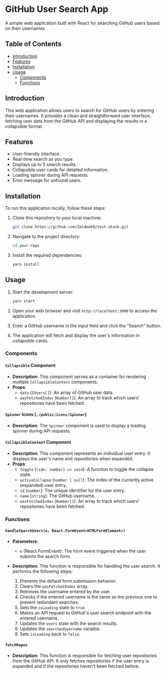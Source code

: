 # GitHub User Search App

A simple web application built with React for searching GitHub users based on their usernames

## Table of Contents

- [Introduction](#introduction)
- [Features](#features)
- [Installation](#installation)
- [Usage](#usage)
  - [Components](#components)
  - [Functions](#functions)

## Introduction

This web application allows users to search for GitHub users by entering their usernames. It provides a clean and straightforward user interface, fetching user data from the GitHub API and displaying the results in a collapsible format.

## Features

- User-friendly interface.
- Real-time search as you type.
- Displays up to 5 search results.
- Collapsible user cards for detailed information.
- Loading spinner during API requests.
- Error message for unfound users.

## Installation

To run this application locally, follow these steps:

1. Clone this repository to your local machine:

   ```bash
   git clone https://github.com/Zaldee69/test-atask.git
   ```

2. Navigate to the project directory:

   ```bash
   cd your-repo
   ```

3. Install the required dependencies:

   ```bash
   yarn install
   ```

## Usage

1. Start the development server:

   ```bash
   yarn start
   ```

2. Open your web browser and visit `http://localhost:3000` to access the application.

3. Enter a GitHub username in the input field and click the "Search" button.

4. The application will fetch and display the user's information in collapsible cards.

### Components

#### `Collapsible` Component
- **Description**: This component serves as a container for rendering multiple `CollapsibleContent` components.
- **Props**:
  - `data` (`IUsers[]`): An array of GitHub user data.
  - `wasFetchedIndex` (`Number[]`): An array to track which users' repositories have been fetched.

#### `Spinner` Icons (`./public/icons/Spinner`)

- **Description**: The `Spinner` component is used to display a loading spinner during API requests.

#### `CollapsibleContent` Component
- **Description**: This component represents an individual user entry. It displays the user's name and repositories when expanded.
- **Props**:
  - `toggle` (`(idx: number) => void`): A function to toggle the collapse state.
  - `activeCollapse` (`number | null`): The index of the currently active (expanded) user entry.
  - `id` (`number`): The unique identifier for the user entry.
  - `name` (`string`): The GitHub username.
  - `wasFetchedIndex` (`Number[]`): An array to track which users' repositories have been fetched.

### Functions

#### `handleSearchUsers(e: React.FormEvent<HTMLFormElement>)`

- **Parameters**:
  - `e` (React.FormEvent<HTMLFormElement>): The form event triggered when the user submits the search form.

- **Description**: This function is responsible for handling the user search. It performs the following steps:
  1. Prevents the default form submission behavior.
  2. Clears the `wasFetchedIndex` array.
  3. Retrieves the username entered by the user.
  4. Checks if the entered username is the same as the previous one to prevent redundant searches.
  5. Sets the `isLoading` state to `true`.
  6. Makes an API request to GitHub's user search endpoint with the entered username.
  7. Updates the `users` state with the search results.
  8. Updates the `searchedUsername` variable.
  9. Sets `isLoading` back to `false`.
 
#### `fetchRepos`

- **Description**: This function is responsible for fetching user repositories from the GitHub API. It only fetches repositories if the user entry is expanded and if the repositories haven't been fetched before.

